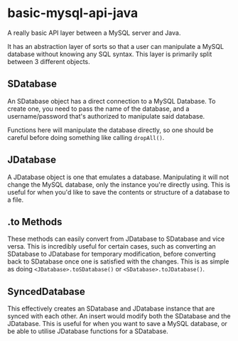 # basic-mysql-api-java
A really basic API layer between a MySQL server and Java.

It has an abstraction layer of sorts so that a user can manipulate a MySQL database without knowing any SQL syntax.
This layer is primarily split between 3 different objects.

## SDatabase
An SDatabase object has a direct connection to a MySQL Database. To create one, you need to pass the name of the database, and 
a username/password that's authorized to manipulate said database.

Functions here will manipulate the database directly, so one should be careful before doing something like 
calling `dropAll()`.

## JDatabase
A JDatabase object is one that emulates a database. Manipulating it will not change the MySQL database, only the instance you're
directly using. This is useful for when you'd like to save the contents or structure of a database to a file.

## .to Methods
These methods can easily convert from JDatabase to SDatabase and vice versa. This is incredibly useful for certain cases, such as
converting an SDatabase to JDatabase for temporary modification, before converting back to SDatabase once one is satisfied with
the changes. This is as simple as doing `<JDatabase>.toSDatabase()` or `<SDatabase>.toJDatabase()`.

## SyncedDatabase
This effectively creates an SDatabase and JDatabase instance that are synced with each other. An insert would modify both the
SDatabase and the JDatabase. This is useful for when you want to save a MySQL database, or be able to utilise JDatabase
functions for a SDatabase.
